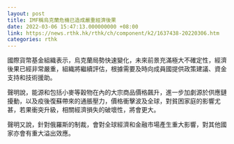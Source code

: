 ```yaml
---
layout: post
title: IMF稱烏克蘭危機已造成嚴重經濟後果
date: 2022-03-06 15:47:13.000000000 +08:00
link: https://news.rthk.hk/rthk/ch/component/k2/1637438-20220306.htm
categories: rthk
---
```


國際貨幣基金組織表示，烏克蘭局勢快速變化，未來前景充滿極大不確定性，經濟後果已經非常嚴重，組織將繼續評估，根據需要及時向成員國提供政策建議、資金支持和技術援助。

聲明說，能源和包括小麥等穀物在內的大宗商品價格飆升，進一步加劇源於供應鏈擾動，以及疫後復蘇帶來的通脹壓力，價格衝擊波及全球，對貧困家庭的影響尤甚，若果衝突升級，相關經濟損失的破壞性，將會更大。

聲明又說，針對俄羅斯的制裁，會對全球經濟和金融市場產生重大影響，對其他國家亦會有重大溢出效應。
